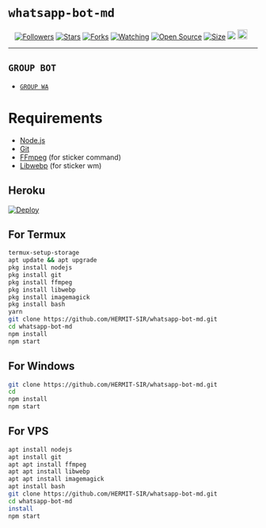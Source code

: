 # ```whatsapp-bot-md```
<p align="center">
<a href="https://github.com/HERMIT-SIR/followers"><img title="Followers" src="https://img.shields.io/github/followers/HERMIT-SIR?color=red&style=flat-square"></a>
<a href="https://github.com/HERMIT-SIR/whatsapp-bot-md/stargazers/"><img title="Stars" src="https://img.shields.io/github/stars/HERMIT-SIR/whatsapp-bot-md?color=blue&style=flat-square"></a>
<a href="https://github.com/HERMIT-SIR/whatsapp-bot-md/network/members"><img title="Forks" src="https://img.shields.io/github/forks/HERMIT-SIR/whatsapp-bot-md?color=red&style=flat-square"></a>
<a href="https://github.com/HERMIT-SIR/whatsapp-bot-md/watchers"><img title="Watching" src="https://img.shields.io/github/watchers/HERMIT-SIR/whatsapp-bot-md?label=Watchers&color=blue&style=flat-square"></a>
<a href="https://github.com/HERMIT-SIR/whatsapp-bot-md"><img title="Open Source" src="https://badges.frapsoft.com/os/v2/open-source.svg?v=103"></a>
<a href="https://github.com/ZeroYT7/whatsapp-bot-md/"><img title="Size" src="https://img.shields.io/github/repo-size/HERMIT-SIR/whatsapp-bot-md?style=flat-square&color=green"></a>
<a href="https://hits.seeyoufarm.com"><img src="https://hits.seeyoufarm.com/api/count/incr/badge.svg?url=https%3A%2F%2Fgithub.com%2FHERMIT-SIR%2Fwhatsapp-bot-md&count_bg=%2379C83D&title_bg=%23555555&icon=probot.svg&icon_color=%2300FF6D&title=hits&edge_flat=false"/></a>
<a href="https://github.com/HERMIT-SIR/whatsapp-bot-md/graphs/commit-activity"><img height="20" src="https://img.shields.io/badge/Maintained%3F-yes-green.svg"></a>&nbsp;&nbsp;
</p>
<p align='center'>
    </p>

-------

## ```GROUP BOT```

- [`GROUP WA`](https://chat.whatsapp.com/L0fT1MgVPwtJTIp6rcjd1m)

# Requirements
* [Node.js](https://nodejs.org/en/)
* [Git](https://git-scm.com/downloads)
* [FFmpeg](https://www.gyan.dev/ffmpeg/builds/) (for sticker command)
* [Libwebp](https://developers.google.com/speed/webp/download) (for sticker wm)

## Heroku
[![Deploy](https://www.herokucdn.com/deploy/button.svg)](https://heroku.com/deploy?template=https://github.com/HERMIT-SIR/whatsapp-bot-md)
## For Termux
```bash
termux-setup-storage
apt update && apt upgrade
pkg install nodejs
pkg install git 
pkg install ffmpeg
pkg install libwebp 
pkg install imagemagick
pkg install bash
yarn
git clone https://github.com/HERMIT-SIR/whatsapp-bot-md.git
cd whatsapp-bot-md
npm install
npm start
```
## For Windows
```bash
git clone https://github.com/HERMIT-SIR/whatsapp-bot-md.git
cd 
npm install
npm start
```
## For VPS
```bash
apt install nodejs 
apt install git 
apt apt install ffmpeg 
apt apt install libwebp 
apt apt install imagemagick
apt install bash
git clone https://github.com/HERMIT-SIR/whatsapp-bot-md.git
cd whatsapp-bot-md
install
npm start
```

